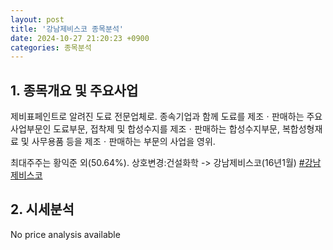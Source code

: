 ```yaml
---
layout: post
title: '강남제비스코 종목분석'
date: 2024-10-27 21:20:23 +0900
categories: 종목분석
---
```


## 1. 종목개요 및 주요사업

제비표페인트로 알려진 도료 전문업체로. 종속기업과 함께 도료를 제조ㆍ판매하는 주요사업부문인 도료부문, 접착제 및 합성수지를 제조ㆍ판매하는 합성수지부문, 복합성형재료 및 사무용품 등을 제조ㆍ판매하는 부문의 사업을 영위.

최대주주는 황익준 외(50.64%). 상호변경:건설화학 -> 강남제비스코(16년1월)
[#강남제비스코](#)

## 2. 시세분석

No price analysis available
